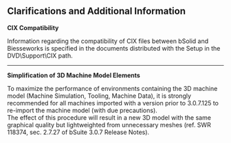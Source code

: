 **Clarifications and Additional Information**
-------------------------------------------------
**CIX Compatibility**<br>

Information regarding the compatibility of CIX files between bSolid and Biesseworks is specified in the documents distributed with the Setup in the DVD\Support\CIX path.

<hr>

**Simplification of 3D Machine Model Elements**<br>

To maximize the performance of environments containing the 3D machine model (Machine Simulation, Tooling, Machine Data), it is strongly recommended for all machines imported with a version prior to 3.0.7.125 to re-import the machine model (with due precautions).<br>
The effect of this procedure will result in a new 3D model with the same graphical quality but lightweighted from unnecessary meshes (ref. SWR 118374, sec. 2.7.27 of bSuite 3.0.7 Release Notes).
